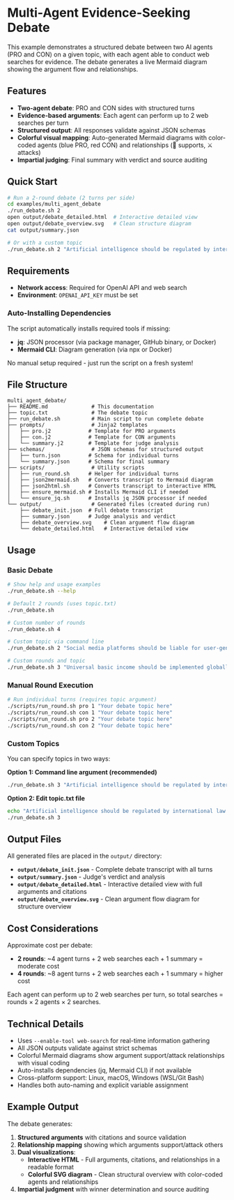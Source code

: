 # Multi-Agent Evidence-Seeking Debate

This example demonstrates a structured debate between two AI agents (PRO and CON) on a given topic, with each agent able to conduct web searches for evidence. The debate generates a live Mermaid diagram showing the argument flow and relationships.

## Features

- **Two-agent debate**: PRO and CON sides with structured turns
- **Evidence-based arguments**: Each agent can perform up to 2 web searches per turn
- **Structured output**: All responses validate against JSON schemas
- **Colorful visual mapping**: Auto-generated Mermaid diagrams with color-coded agents (blue PRO, red CON) and relationships (🤝 supports, ⚔️ attacks)
- **Impartial judging**: Final summary with verdict and source auditing

## Quick Start

```bash
# Run a 2-round debate (2 turns per side)
cd examples/multi_agent_debate
./run_debate.sh 2
open output/debate_detailed.html  # Interactive detailed view
open output/debate_overview.svg   # Clean structure diagram
cat output/summary.json

# Or with a custom topic
./run_debate.sh 2 "Artificial intelligence should be regulated by international law"
```

## Requirements

- **Network access**: Required for OpenAI API and web search
- **Environment**: `OPENAI_API_KEY` must be set

### Auto-Installing Dependencies

The script automatically installs required tools if missing:

- **jq**: JSON processor (via package manager, GitHub binary, or Docker)
- **Mermaid CLI**: Diagram generation (via npx or Docker)

No manual setup required - just run the script on a fresh system!

## File Structure

```
multi_agent_debate/
├── README.md              # This documentation
├── topic.txt              # The debate topic
├── run_debate.sh          # Main script to run complete debate
├── prompts/               # Jinja2 templates
│   ├── pro.j2            # Template for PRO arguments
│   ├── con.j2            # Template for CON arguments
│   └── summary.j2        # Template for judge analysis
├── schemas/               # JSON schemas for structured output
│   ├── turn.json         # Schema for individual turns
│   └── summary.json      # Schema for final summary
├── scripts/               # Utility scripts
│   ├── run_round.sh      # Helper for individual turns
│   ├── json2mermaid.sh   # Converts transcript to Mermaid diagram
│   ├── json2html.sh      # Converts transcript to interactive HTML
│   ├── ensure_mermaid.sh # Installs Mermaid CLI if needed
│   └── ensure_jq.sh      # Installs jq JSON processor if needed
└── output/                # Generated files (created during run)
    ├── debate_init.json  # Full debate transcript
    ├── summary.json      # Judge analysis and verdict
    ├── debate_overview.svg    # Clean argument flow diagram
    └── debate_detailed.html   # Interactive detailed view
```

## Usage

### Basic Debate

```bash
# Show help and usage examples
./run_debate.sh --help

# Default 2 rounds (uses topic.txt)
./run_debate.sh

# Custom number of rounds
./run_debate.sh 4

# Custom topic via command line
./run_debate.sh 2 "Social media platforms should be liable for user-generated content"

# Custom rounds and topic
./run_debate.sh 3 "Universal basic income should be implemented globally"
```

### Manual Round Execution

```bash
# Run individual turns (requires topic argument)
./scripts/run_round.sh pro 1 "Your debate topic here"
./scripts/run_round.sh con 1 "Your debate topic here"
./scripts/run_round.sh pro 2 "Your debate topic here"
./scripts/run_round.sh con 2 "Your debate topic here"
```

### Custom Topics

You can specify topics in two ways:

**Option 1: Command line argument (recommended)**

```bash
./run_debate.sh 3 "Artificial intelligence should be regulated by international law"
```

**Option 2: Edit topic.txt file**

```bash
echo "Artificial intelligence should be regulated by international law." > topic.txt
./run_debate.sh 3
```

## Output Files

All generated files are placed in the `output/` directory:

- **`output/debate_init.json`** - Complete debate transcript with all turns
- **`output/summary.json`** - Judge's verdict and analysis
- **`output/debate_detailed.html`** - Interactive detailed view with full arguments and citations
- **`output/debate_overview.svg`** - Clean argument flow diagram for structure overview

## Cost Considerations

Approximate cost per debate:

- **2 rounds**: ~4 agent turns + 2 web searches each + 1 summary = moderate cost
- **4 rounds**: ~8 agent turns + 2 web searches each + 1 summary = higher cost

Each agent can perform up to 2 web searches per turn, so total searches = rounds × 2 agents × 2 searches.

## Technical Details

- Uses `--enable-tool web-search` for real-time information gathering
- All JSON outputs validate against strict schemas
- Colorful Mermaid diagrams show argument support/attack relationships with visual coding
- Auto-installs dependencies (jq, Mermaid CLI) if not available
- Cross-platform support: Linux, macOS, Windows (WSL/Git Bash)
- Handles both auto-naming and explicit variable assignment

## Example Output

The debate generates:

1. **Structured arguments** with citations and source validation
2. **Relationship mapping** showing which arguments support/attack others
3. **Dual visualizations**:
   - **Interactive HTML** - Full arguments, citations, and relationships in a readable format
   - **Colorful SVG diagram** - Clean structural overview with color-coded agents and relationships
4. **Impartial judgment** with winner determination and source auditing

